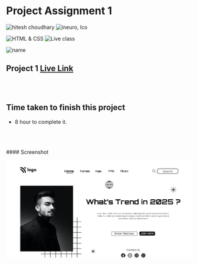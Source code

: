 # Project Assignment 1
![hitesh choudhary](https://img.shields.io/badge/Hitesh--Choudhary-Full--stack--JS--bootcamp-red)
![ineuro, lco](https://img.shields.io/badge/iNeuron-LCO-green)


![HTML & CSS](https://img.shields.io/badge/HTML-CSS-orange)
![Live class](https://img.shields.io/badge/LIVE--CLASS-PROJECT--1-lightgrey)

![name](https://img.shields.io/badge/Vivek--Maurya-MCA--First--year-lightgrey)

## Project 1 [Live Link]()


<br>
<br>

## Time taken to finish this project

-   8 hour to complete it.
<br>
<br>
<br>
#### Screenshot

![Desktop](./Screenshot.png)
